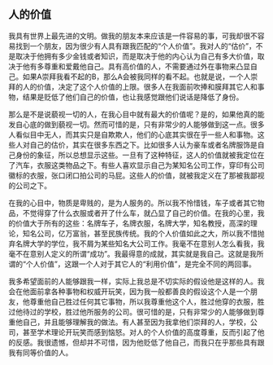 ## 人的价值

我具有世界上最先进的文明。做我的朋友本来应该是一件容易的事，可我却很不容易找到一个朋友，因为很少有人具有跟我匹配的“个人价值”。我对人的“估价”，不是取决于他拥有多少金钱或者知识，而是取决于他的内心认为自己有多大价值，取决于他有多尊重和爱戴他自己。具有高价值的人，不需要通过外在事物来凸显自己。如果A崇拜我看不起的B，那么A会被我同样的看不起。也就是说，一个人崇拜的人的价值，决定了这个人价值的上限。很多人在我面前吹捧和膜拜其它人和事物，结果是贬低了他们自己的价值，也让我感觉跟他们说话是降低了身份。

那么是不是说藐视一切的人，在我心目中就有最大的价值呢？是的，如果他真的能发自心底的做到藐视一切。然而可惜的是，只有非常少的人能够做到这一点。很多人看似目中无人，而其实只是自欺欺人，他们的心底其实很在乎一些人和事物。这些人对自己的估价，其实在很多东西之下。比如很多人认为豪车或者名牌服饰是自己身份的象征，所以总想显示这些。一旦有了这种特征，这人的价值就被我定位在了汽车，衣服这类物品之下。有些人喜欢显示自己为某知名公司工作，穿印有公司徽标的衣服，张口闭口拍公司的马屁。这些人的价值，就被我定义在了那被我鄙视的公司之下。

在我的心目中，物质是卑贱的，是为人服务的。所以我不怜惜钱，车子或者其它物品，不觉得穿了什么衣服或者开了什么车，就凸显了自己的价值。在我的心里，我的价值大于所有的这些：名牌车子，名牌衣服，名牌大学，知名教授，高深的理论，知名公司，亿万富翁，甚至民族传统。我的个人价值如此之大，所以我不惜抛弃名牌大学的学位，我不屑为某些知名大公司工作。我毫不在意别人怎么看我，我毫不在意别人定义的所谓“成功”。我最得意的成就，其实就是我自己。这就是我所谓的“个人价值”，这跟一个人对于其它人的“利用价值”，是完全不同的两回事。

我多希望面前的人能够跟我一样，实际上我总是不切实际的假设他是这样的人。我会在他面前拿各种事物和权威开玩笑，因为我一般都善良的假设这个人是一个朋友，他尊重他自己胜过任何其它事物，所以我尊重他这个人，胜过他穿的衣服，胜过他待过的学校，胜过他所服务的公司。很可惜的是，只有非常少的人能够做到尊重他自己，并且能够理解我的做法。有人甚至因为我拿他们崇拜的人，学校，公司，甚至学术理论开玩笑而感到恼怒。对人的个人价值的高度尊重，反而引起了他的反感。我很遗憾，但却并不可惜，因为他贬低了他自己，而我只在乎那些具有跟我有同等价值的人。

